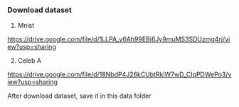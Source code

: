### Download dataset 

1. Mnist 

https://drive.google.com/file/d/1LLPA_y6Ah99EBj6Jy9muMS3SDUzmg4rj/view?usp=sharing

2. Celeb A

https://drive.google.com/file/d/18NbdP4J26kCUbtRkiW7wD_CIqPDWePo3/view?usp=sharing

After download dataset, save it in this data folder 
